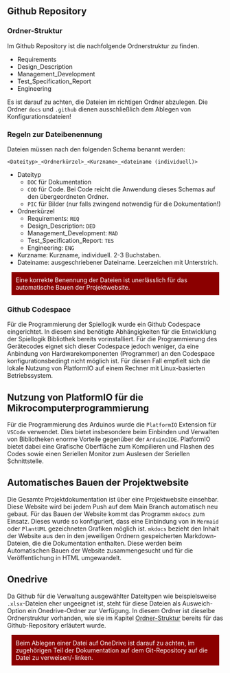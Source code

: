 ## Github Repository 

### Ordner-Struktur

Im Github Repository ist die nachfolgende Ordnerstruktur zu finden.

- Requirements 
- Design_Description
- Management_Development
- Test_Specification_Report
- Engineering

Es ist darauf zu achten, die Dateien im richtigen Ordner abzulegen. Die Ordner ```docs``` und ```.github``` dienen ausschließlich dem Ablegen von Konfigurationsdateien!

### Regeln zur Dateibenennung

Dateien müssen nach den folgenden Schema benannt werden:

```
<Dateityp>_<Ordnerkürzel>_<Kurzname>_<dateiname (individuell)>
```

- Dateityp
  - ```DOC``` für Dokumentation
  - ```COD``` für Code. Bei Code reicht die Anwendung dieses Schemas auf den übergeordneten Ordner.
  - ```PIC``` für Bilder (nur falls zwingend notwendig für die Dokumentation!)
- Ordnerkürzel
  - Requirements: ```REQ```
  - Design_Description: ```DED```
  - Management_Development: ```MAD```
  - Test_Specification_Report: ```TES```
  - Engineering: ```ENG```
- Kurzname: Kurzname, individuell. 2-3 Buchstaben.
- Dateiname: ausgeschriebener Dateiname. Leerzeichen mit Unterstrich.

<div style="background: #8b0000; color: white; padding: 10px; margin: 10px;">
Eine korrekte Benennung der Dateien ist unerlässlich für das automatische Bauen der Projektwebsite.
</div>

### Github Codespace

Für die Programmierung der Spiellogik wurde ein Github Codespace eingerichtet. In diesem sind benötigte Abhängigkeiten für die Entwicklung der Spiellogik Bibliothek bereits vorinstalliert. Für die Programmierung des Gerätecodes eignet sich dieser Codespace jedoch weniger, da eine Anbindung von Hardwarekomponenten (Programmer) an den Codespace konfigurationsbedingt nicht möglich ist. Für diesen Fall empfielt sich die lokale Nutzung von PlatformIO auf einem Rechner mit Linux-basierten Betriebssystem.
  
## Nutzung von PlatformIO für die Mikrocomputerprogrammierung

Für die Programmierung des Arduinos wurde die ```PlatformIO``` Extension für ```VSCode``` verwendet. Dies bietet insbesondere beim Einbinden und Verwalten von Bibliotheken enorme Vorteile gegenüber der ```ArduinoIDE```. PlatformIO bietet dabei eine Grafische Oberfläche zum Kompilieren und Flashen des Codes sowie einen Seriellen Monitor zum Auslesen der Seriellen Schnittstelle.

## Automatisches Bauen der Projektwebsite

Die Gesamte Projektdokumentation ist über eine Projektwebsite einsehbar. Diese Website wird bei jedem Push auf dem Main Branch automatisch neu gebaut. Für das Bauen der Website kommt das Programm ```mkdocs``` zum Einsatz. Dieses wurde so konfiguriert, dass eine Einbindung von in ```Mermaid``` oder ```PlantUML``` gezeichneten Grafiken möglich ist. ```mkdocs``` bezieht den Inhalt der Website aus den in den jeweiligen Ordnern gespeicherten Markdown-Dateien, die die Dokumentation enthalten. Diese werden beim Automatischen Bauen der Website zusammengesucht und für die Veröffentlichung in HTML umgewandelt.

## Onedrive

Da Github für die Verwaltung ausgewählter Dateitypen wie beispielsweise ```.xlsx```-Dateien eher ungeeignet ist, steht für diese Dateien als Ausweich-Option ein Onedrive-Ordner zur Verfügung. In diesem Ordner ist dieselbe Ordnerstruktur vorhanden, wie sie im Kapitel [Ordner-Struktur](#Ordner-Struktur) bereits für das Github-Repository erläutert wurde. 

<div style="background: #8b0000; color: white; padding: 10px; margin: 10px;">
Beim Ablegen einer Datei auf OneDrive ist darauf zu achten, im zugehörigen Teil der Dokumentation auf dem Git-Repository auf die Datei zu verweisen/-linken.
</div>

